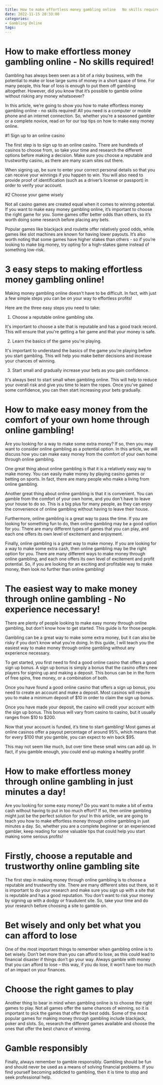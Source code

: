 ```yaml
---
title: How to make effortless money gambling online   No skills required!
date: 2022-11-15 20:33:00
categories:
- Gambling Online
tags:
---
```



#  How to make effortless money gambling online - No skills required!

Gambling has always been seen as a bit of a risky business, with the potential to make or lose large sums of money in a short space of time. For many people, this fear of loss is enough to put them off gambling altogether. However, did you know that it’s possible to gamble online without risking any money whatsoever?

In this article, we’re going to show you how to make effortless money gambling online - no skills required! All you need is a computer or mobile phone and an internet connection. So, whether you’re a seasoned gambler or a complete novice, read on for our top tips on how to make easy money online.

#1 Sign up to an online casino

The first step is to sign up to an online casino. There are hundreds of casinos to choose from, so take your time and research the different options before making a decision. Make sure you choose a reputable and trustworthy casino, as there are many scam sites out there.

When signing up, be sure to enter your correct personal details so that you can receive your winnings if you happen to win. You will also need to provide proof of identification (such as a driver’s license or passport) in order to verify your account.

#2 Choose your game wisely

Not all casino games are created equal when it comes to winning potential. If you want to make easy money gambling online, it’s important to choose the right game for you. Some games offer better odds than others, so it’s worth doing some research before placing any bets.

Popular games like blackjack and roulette offer relatively good odds, while games like slot machines are known for having lower payouts. It’s also worth noting that some games have higher stakes than others - so if you’re looking to make big money, try opting for a high-stakes game instead of something low-risk.














#  3 easy steps to making effortless money gambling online!

Making money gambling online doesn't have to be difficult. In fact, with just a few simple steps you can be on your way to effortless profits!

Here are the three easy steps you need to take:

1. Choose a reputable online gambling site.

It's important to choose a site that is reputable and has a good track record. This will ensure that you're getting a fair game and that your money is safe.

2. Learn the basics of the game you're playing.

It's important to understand the basics of the game you're playing before you start gambling. This will help you make better decisions and increase your chances of winning.

3. Start small and gradually increase your bets as you gain confidence.

It's always best to start small when gambling online. This will help to reduce your overall risk and give you time to learn the ropes. Once you've gained some confidence, you can then start increasing your bets gradually.

#  How to make easy money from the comfort of your own home through online gambling!

Are you looking for a way to make some extra money? If so, then you may want to consider online gambling as a potential option. In this article, we will discuss how you can make easy money from the comfort of your own home through online gambling.

One great thing about online gambling is that it is a relatively easy way to make money. You can easily make money by playing casino games or betting on sports. In fact, there are many people who make a living from online gambling.

Another great thing about online gambling is that it is convenient. You can gamble from the comfort of your own home, and you don't have to leave your house to do so. This is a big plus for many people, as they can enjoy the convenience of online gambling without having to leave their house.

 Furthermore, online gambling is a great way to pass the time. If you are looking for something fun to do, then online gambling may be a good option for you. There are many different types of games that you can play, and each one offers its own level of excitement and enjoyment.

Finally, online gambling is a great way to make money. If you are looking for a way to make some extra cash, then online gambling may be the right option for you. There are many different ways to make money through online gambling, and each one offers its own level of excitement and profit potential. So, if you are looking for an exciting and profitable way to make money, then look no further than online gambling!

#  The easiest way to make money through online gambling - No experience necessary!

There are plenty of people looking to make easy money through online gambling, but don’t know how to get started. This guide is for those people.

Gambling can be a great way to make some extra money, but it can also be risky if you don’t know what you’re doing. In this guide, I will teach you the easiest way to make money through online gambling without any experience necessary.

To get started, you first need to find a good online casino that offers a good sign up bonus. A sign up bonus is simply a bonus that the casino offers new players for signing up and making a deposit. This bonus can be in the form of free spins, free money, or a combination of both.

Once you have found a good online casino that offers a sign up bonus, you need to create an account and make a deposit. Most casinos will require you to make a minimum deposit of $10 in order to claim the sign up bonus.

Once you have made your deposit, the casino will credit your account with the sign up bonus. This bonus will vary from casino to casino, but it usually ranges from $10 to $200.

Now that your account is funded, it’s time to start gambling! Most games at online casinos offer a payout percentage of around 95%, which means that for every $100 that you gamble, you can expect to win back $95.

This may not seem like much, but over time these small wins can add up. In fact, if you gamble enough, you could end up making a healthy profit!

#  How to make effortless money through online gambling in just minutes a day!

Are you looking for some easy money? Do you want to make a bit of extra cash without having to put in too much effort? If so, then online gambling might just be the perfect solution for you! In this article, we are going to teach you how to make effortless money through online gambling in just minutes a day. So, whether you are a complete beginner or an experienced gambler, keep reading for some valuable tips that could help you start making some serious profits!

# Firstly, choose a reputable and trustworthy online gambling site

The first step in making money through online gambling is to choose a reputable and trustworthy site. There are many different sites out there, so it is important to do your research and make sure you sign up with a site that is reputable and has a good reputation. You don’t want to risk your money by signing up with a dodgy or fraudulent site. So, take your time and do your research before choosing a site to gamble on.

# Bet wisely and only bet what you can afford to lose

One of the most important things to remember when gambling online is to bet wisely. Don’t bet more than you can afford to lose, as this could lead to financial disaster if things don’t go your way. Always gamble with money that you can afford to lose – this way, if you do lose, it won’t have too much of an impact on your finances.

# Choose the right games to play

Another thing to bear in mind when gambling online is to choose the right games to play. Not all games offer the same chances of winning, so it is important to pick the games that offer the best odds. Some of the most popular games for making money through gambling include blackjack, poker and slots. So, research the different games available and choose the ones that offer the best chance of winning.

# Gamble responsibly

Finally, always remember to gamble responsibly. Gambling should be fun and should never be used as a means of solving financial problems. If you find yourself becoming addicted to gambling, then it is time to stop and seek professional help.